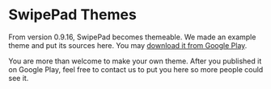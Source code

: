 # SwipePad Themes

From version 0.9.16, SwipePad becomes themeable. We made an example theme and put its sources here.
You may [download it from Google Play](https://play.google.com/store/apps/details?id=com.calciumion.swipepad.theme.example).

You are more than welcome to make your own theme. After you published it on Google Play, feel free to contact us to put you here so more people could see it.





